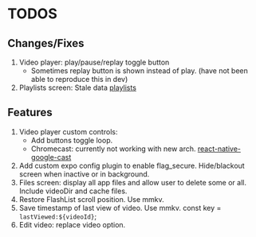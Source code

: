 # TODOS

## Changes/Fixes

1. Video player: play/pause/replay toggle button
   - Sometimes replay button is shown instead of play. (have not been able to reproduce this in dev)
2. Playlists screen: Stale data [playlists](<app/(tabs)/playlists.tsx>)

## Features

1. Video player custom controls:
   - Add buttons toggle loop.
   - Chromecast: currently not working with new arch. [react-native-google-cast](https://react-native-google-cast.github.io/docs/components/CastButton)
2. Add custom expo config plugin to enable flag_secure. Hide/blackout screen when inactive or in background.
3. Files screen: display all app files and allow user to delete some or all. Include videoDir and cache files.
4. Restore FlashList scroll position. Use mmkv.
5. Save timestamp of last view of video. Use mmkv. const key = `lastViewed:${videoId}`;
6. Edit video: replace video option.
